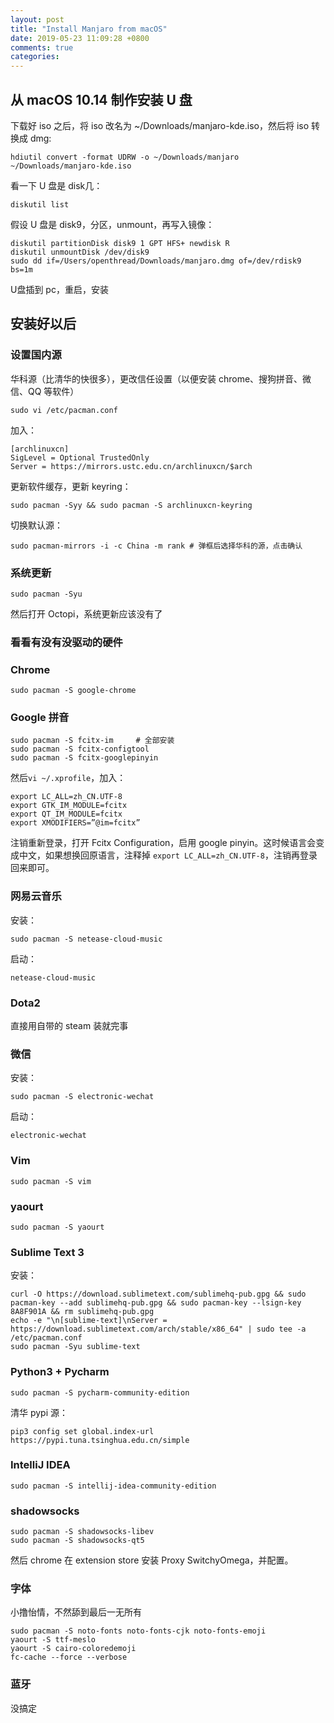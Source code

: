 ```yaml
---
layout: post
title: "Install Manjaro from macOS"
date: 2019-05-23 11:09:28 +0800
comments: true
categories: 
---
```


## 从 macOS 10.14 制作安装 U 盘

下载好 iso 之后，将 iso 改名为 ~/Downloads/manjaro-kde.iso，然后将 iso 转换成 dmg:  

```
hdiutil convert -format UDRW -o ~/Downloads/manjaro ~/Downloads/manjaro-kde.iso
```

看一下 U 盘是 disk几：  

```
diskutil list
```

假设 U 盘是 disk9，分区，unmount，再写入镜像：  

```
diskutil partitionDisk disk9 1 GPT HFS+ newdisk R
diskutil unmountDisk /dev/disk9
sudo dd if=/Users/openthread/Downloads/manjaro.dmg of=/dev/rdisk9 bs=1m
```

U盘插到 pc，重启，安装

<!--more-->

## 安装好以后

### 设置国内源  

华科源（比清华的快很多），更改信任设置（以便安装 chrome、搜狗拼音、微信、QQ 等软件）  

```
sudo vi /etc/pacman.conf
```

加入：  

```
[archlinuxcn]
SigLevel = Optional TrustedOnly
Server = https://mirrors.ustc.edu.cn/archlinuxcn/$arch
```

更新软件缓存，更新 keyring：  

```
sudo pacman -Syy && sudo pacman -S archlinuxcn-keyring
```

切换默认源：  

```
sudo pacman-mirrors -i -c China -m rank # 弹框后选择华科的源，点击确认
```

### 系统更新  

```
sudo pacman -Syu
```

然后打开 Octopi，系统更新应该没有了

### 看看有没有没驱动的硬件

### Chrome

```
sudo pacman -S google-chrome
```

### Google 拼音

```
sudo pacman -S fcitx-im     # 全部安装
sudo pacman -S fcitx-configtool
sudo pacman -S fcitx-googlepinyin
```

然后`vi ~/.xprofile`，加入：  

```
export LC_ALL=zh_CN.UTF-8
export GTK_IM_MODULE=fcitx
export QT_IM_MODULE=fcitx
export XMODIFIERS=”@im=fcitx”
```

注销重新登录，打开 Fcitx Configuration，启用 google pinyin。这时候语言会变成中文，如果想换回原语言，注释掉 `export LC_ALL=zh_CN.UTF-8`，注销再登录回来即可。

### 网易云音乐  

安装：  
```
sudo pacman -S netease-cloud-music
```

启动：

```
netease-cloud-music
```

### Dota2

直接用自带的 steam 装就完事

### 微信

安装：  

```
sudo pacman -S electronic-wechat
```

启动：  

```
electronic-wechat
```

### Vim

```
sudo pacman -S vim
```

### yaourt

```
sudo pacman -S yaourt
```


### Sublime Text 3

安装：  

```
curl -O https://download.sublimetext.com/sublimehq-pub.gpg && sudo pacman-key --add sublimehq-pub.gpg && sudo pacman-key --lsign-key 8A8F901A && rm sublimehq-pub.gpg
echo -e "\n[sublime-text]\nServer = https://download.sublimetext.com/arch/stable/x86_64" | sudo tee -a /etc/pacman.conf
sudo pacman -Syu sublime-text
```

<!-- 
3207 激活

1. subl /etc/hosts 加入 

127.0.0.1 license.sublimehq.com
127.0.0.1 45.55.255.55
127.0.0.1 45.55.41.223
0.0.0.0 license.sublimehq.com
0.0.0.0 45.55.255.55
0.0.0.0 45.55.41.223
127.0.0.1 www.sublimetext.com
127.0.0.1 sublimetext.com
127.0.0.1 sublimehq.com
127.0.0.1 telemetry.sublimehq.com

2. HEX打开 
搜索16进制 97 94 0D 00
改为  00 00 00 00

3. 禁用更新
Go to “Preferences -> Settings-User/Distraction Free“
Add this line: “update_check”: false,

4. 输入 license

----- BEGIN LICENSE -----
TwitterInc
200 User License
EA7E-890007
1D77F72E 390CDD93 4DCBA022 FAF60790
61AA12C0 A37081C5 D0316412 4584D136
94D7F7D4 95BC8C1C 527DA828 560BB037
D1EDDD8C AE7B379F 50C9D69D B35179EF
2FE898C4 8E4277A8 555CE714 E1FB0E43
D5D52613 C3D12E98 BC49967F 7652EED2
9D2D2E61 67610860 6D338B72 5CF95C69
E36B85CC 84991F19 7575D828 470A92AB
------ END LICENSE ------

 -->

### Python3 + Pycharm

```
sudo pacman -S pycharm-community-edition
```

清华 pypi 源：  

```
pip3 config set global.index-url https://pypi.tuna.tsinghua.edu.cn/simple
```

### IntelliJ IDEA

```
sudo pacman -S intellij-idea-community-edition
```

### shadowsocks

```
sudo pacman -S shadowsocks-libev
sudo pacman -S shadowsocks-qt5
```

然后 chrome 在 extension store 安装 Proxy SwitchyOmega，并配置。

### 字体

小撸怡情，不然舔到最后一无所有

```
sudo pacman -S noto-fonts noto-fonts-cjk noto-fonts-emoji
yaourt -S ttf-meslo
yaourt -S cairo-coloredemoji
fc-cache --force --verbose
```

### 蓝牙

没搞定
